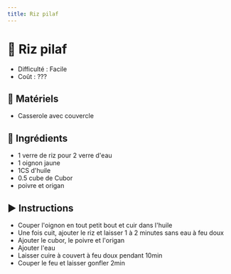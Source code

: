 ```yaml
---
title: Riz pilaf
---
```


# 🍚 Riz pilaf

- Difficulté : Facile
- Coût : ???

## 🔪 Matériels

- Casserole avec couvercle

## 🥄 Ingrédients

- 1 verre de riz pour 2 verre d'eau
- 1 oignon jaune
- 1CS d'huile
- 0.5 cube de Cubor
- poivre et origan


## ▶️ Instructions

- Couper l'oignon en tout petit bout et cuir dans l'huile
- Une fois cuit, ajouter le riz et laisser 1 à 2 minutes sans eau à feu doux
- Ajouter le cubor, le poivre et l'origan
- Ajouter l'eau
- Laisser cuire à couvert à feu doux pendant 10min
- Couper le feu et laisser gonfler 2min